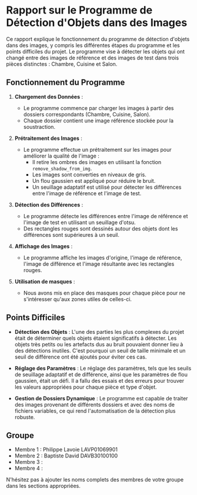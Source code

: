 # Rapport sur le Programme de Détection d'Objets dans des Images

Ce rapport explique le fonctionnement du programme de détection d'objets dans des images, y compris les différentes étapes du programme et les points difficiles du projet. Le programme vise à détecter les objets qui ont changé entre des images de référence et des images de test dans trois pièces distinctes : Chambre, Cuisine et Salon. 

## Fonctionnement du Programme

1. **Chargement des Données** :
   - Le programme commence par charger les images à partir des dossiers correspondants (Chambre, Cuisine, Salon).
   - Chaque dossier contient une image référence stockée pour la soustraction.

2. **Prétraitement des Images** :
   - Le programme effectue un prétraitement sur les images pour améliorer la qualité de l'image :
       - Il retire les ombres des images en utilisant la fonction `remove_shadow_from_img`.
       - Les images sont converties en niveaux de gris.
       - Un flou gaussien est appliqué pour réduire le bruit.
       - Un seuillage adaptatif est utilisé pour détecter les différences entre l'image de référence et l'image de test.

3. **Détection des Différences** :
   - Le programme détecte les différences entre l'image de référence et l'image de test en utilisant un seuillage d'otsu.
   - Des rectangles rouges sont dessinés autour des objets dont les différences sont supérieures à un seuil.

4. **Affichage des Images** :
   - Le programme affiche les images d'origine, l'image de référence, l'image de différence et l'image résultante avec les rectangles rouges.
  
5. **Utilisation de masques** :
   - Nous avons mis en place des masques pour chaque pièce pour ne s'intéresser qu'aux zones utiles de celles-ci.

## Points Difficiles

- **Détection des Objets** : L'une des parties les plus complexes du projet était de déterminer quels objets étaient significatifs à détecter. Les objets très petits ou les artefacts dus au bruit pouvaient donner lieu à des détections inutiles. C'est pourquoi un seuil de taille minimale et un seuil de différence ont été ajoutés pour éviter ces cas.

- **Réglage des Paramètres** : Le réglage des paramètres, tels que les seuils de seuillage adaptatif et de différence, ainsi que les paramètres de flou gaussien, était un défi. Il a fallu des essais et des erreurs pour trouver les valeurs appropriées pour chaque pièce et type d'objet.

- **Gestion de Dossiers Dynamique** : Le programme est capable de traiter des images provenant de différents dossiers et avec des noms de fichiers variables, ce qui rend l'automatisation de la détection plus robuste.

## Groupe

- Membre 1 : Philippe Lavoie LAVP01069901
- Membre 2 : Baptiste David DAVB30100100
- Membre 3 : 
- Membre 4 : 

N'hésitez pas à ajouter les noms complets des membres de votre groupe dans les sections appropriées.

